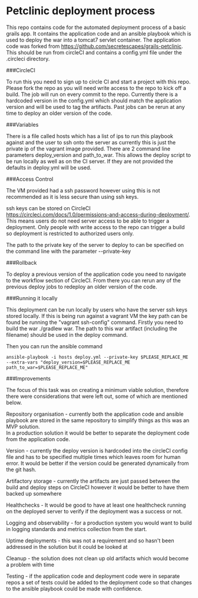 Petclinic deployment process
============================

This repo contains code for the automated deployment process of a basic grails app. 
It contains the application code and an ansible playbook which is used to deploy the war into a tomcat7 servlet container.
The application code was forked from https://github.com/secretescapes/grails-petclinic.
This should be run from circleCI and contains a config.yml file under the .circleci directory.

###CircleCI

To run this you need to sign up to circle CI and start a project with this repo. Please fork the repo as you will need write access to the repo to kick off a build.
The job will run on every commit to the repo. Currently there is a hardcoded version in the config.yml which should match the application version and will be used to tag the artifacts.
Past jobs can be rerun at any time to deploy an older version of the code.


###Variables

There is a file called hosts which has a list of ips to run this playbook against and the user to ssh onto the server as currently this is just the private ip of the vagrant image provided.
There are 2 command line parameters deploy_version and path_to_war. This allows the deploy script to be run locally as well as on the CI server. 
If they are not provided the defaults in deploy.yml will be used.


###Access Control

The VM provided had a ssh password however using this is not recommended as it is less secure than using ssh keys.

ssh keys can be stored on CircleCI https://circleci.com/docs/1.0/permissions-and-access-during-deployment/. 
This means users do not need server access to be able to trigger a deployment. Only people with write access to the repo can trigger a build so deployment is restricted to authorized users only.

The path to the private key of the server to deploy to can be specified on the command line with the parameter --private-key 


###Rollback

To deploy a previous version of the application code you need to navigate to the workflow section of CircleCI. 
From there you can rerun any of the previous deploy jobs to redeploy an older version of the code.


###Running it locally

This deployment can be run locally by users who have the server ssh keys stored locally.
If this is being run against a vagrant VM the key path can be found be running the "vagrant ssh-config" command.
Firstly you need to build the war ./gradlew war. The path to this war artifact (including the filename) should be used in the deploy command.

Then you can run the ansible command 

```
ansible-playbook -i hosts deploy.yml --private-key $PLEASE_REPLACE_ME --extra-vars "deploy_version=$PLEASE_REPLACE_ME path_to_war=$PLEASE_REPLACE_ME"
```

###Improvements

The focus of this task was on creating a minimum viable solution, therefore there were considerations that were left out, some of which are mentioned below.

Repository organisation - currently both the application code and ansible playbook are stored in the same repository to simplify things as this was an MVP solution.  
In a production solution it would be better to separate the deployment code from the application code.

Version - currently the deploy version is hardcoded into the circleCI config file and has to be specified multiple times which leaves room for human error. 
It would be better if the version could be generated dynamically from the git hash.

Artifactory storage - currently the artifacts are just passed between the build and deploy steps on CircleCI however it would be better to have them backed up somewhere

Healthchecks - It would be good to have at least one healthcheck running on the deployed server to verify if the deployment was a success or not.

Logging and observability - for a production system you would want to build in logging standards and metrics collection from the start.

Uptime deployments - this was not a requirement and so hasn't been addressed in the solution but it could be looked at

Cleanup - the solution does not clean up old artifacts which would become a problem with time

Testing - if the application code and deployment code were in separate repos a set of tests could be added to the deployment code so that changes to the ansible playbook could be made with confidence.


